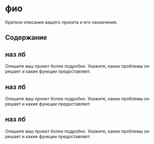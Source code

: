 # фио

Краткое описание вашего проекта и его назначения.

## Содержание


## наз лб

Опишите ваш проект более подробно. Укажите, какие проблемы он решает и какие функции предоставляет.

## наз лб

Опишите ваш проект более подробно. Укажите, какие проблемы он решает и какие функции предоставляет.
## наз лб

Опишите ваш проект более подробно. Укажите, какие проблемы он решает и какие функции предоставляет.
